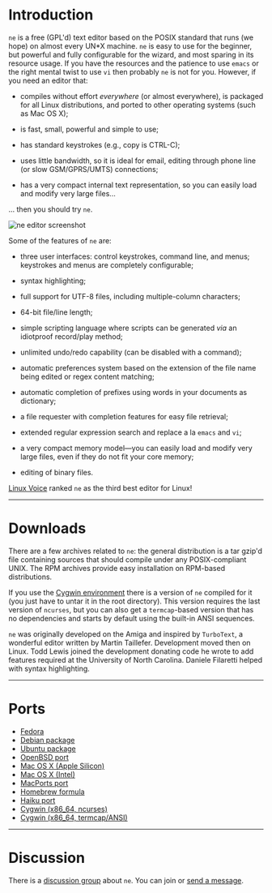 # Introduction

`ne` is a free (GPL'd) text editor based on the POSIX standard that runs
(we hope) on almost every UN*X machine. `ne` is easy to use for the
beginner, but powerful and fully configurable for the wizard, and most
sparing in its resource usage. If you have the resources and the patience
to use `emacs` or the right mental twist to use `vi` then probably `ne` is
not for you. However, if you need an editor that:

* compiles without effort *everywhere* (or almost everywhere), is packaged
for all Linux distributions, and ported to other operating systems (such
as Mac OS X);

* is fast, small, powerful and simple to use;

* has standard keystrokes (e.g., copy is CTRL-C);

* uses little bandwidth, so it is ideal for email, editing through phone
line (or slow GSM/GPRS/UMTS) connections;

* has a very compact internal text representation, so you can easily load
and modify very large files…

… then you should try `ne`.

![ne editor screenshot](https://github/vigna/ne/ne.png)

Some of the features of `ne` are:

* three user interfaces: control keystrokes, command line, and menus;
keystrokes and menus are completely configurable;

* syntax highlighting;

* full support for UTF-8 files, including multiple-column characters;

* 64-bit file/line length;

* simple scripting language where scripts can be generated *via* an
idiotproof record/play method;

* unlimited undo/redo capability (can be disabled with a command);

* automatic preferences system based on the extension of the file name
being edited or regex content matching;

* automatic completion of prefixes using words in your documents as
dictionary;

* a file requester with completion features for easy file retrieval;

* extended regular expression search and replace a la `emacs` and `vi`;

* a very compact memory model—you can easily load and modify very large
files, even if they do not fit your core memory;

* editing of binary files.

[Linux Voice](http://www.linuxvoice.com/issues/006/foss6.pdf) ranked `ne`
as the third best editor for Linux!

---

# Downloads

There are a few archives related to `ne`: the general distribution is a
tar gzip'd file containing sources that should compile under any
POSIX-compliant UNIX. The RPM archives provide easy installation on
RPM-based distributions.

If you use the [Cygwin environment](http://www.cygwin.com/) there is a
version of `ne` compiled for it (you just have to untar it in the root
directory). This version requires the last version of `ncurses`, but you
can also get a `termcap`-based version that has no dependencies and starts
by default using the built-in ANSI sequences.

`ne` was originally developed on the Amiga and inspired by `TurboText`, a
wonderful editor written by Martin Taillefer. Development moved then on
Linux. Todd Lewis joined the development donating code he wrote to add
features required at the University of North Carolina. Daniele Filaretti
helped with syntax highlighting.

---

# Ports

* [Fedora](https://src.fedoraproject.org/rpms/ne)
* [Debian package](https://packages.debian.org/stable/editors/ne)
* [Ubuntu package](http://packages.ubuntu.com/ne)
* [OpenBSD port](https://github.com/openbsd/ports/tree/master/editors/ne)
* [Mac OS X (Apple Silicon)](ne-3.3.3-AppleSilicon.dmg)
* [Mac OS X (Intel)](ne-3.3.3-Intel.dmg)
* [MacPorts port](https://ports.macports.org/port/ne/)
* [Homebrew formula](https://github.com/Homebrew/homebrew-core/blob/master/Formula/n/ne.rb)
* [Haiku port](https://depot.haiku-os.org/#!/pkg/ne)
* [Cygwin (x86_64, ncurses)](ne-cygwin-3.3.2-x86_64.tar.gz)
* [Cygwin (x86_64, termcap/ANSI)](ne-cygwin-ansi-3.3.2-x86_64.tar.gz)

---

# Discussion

There is a [discussion group](http://groups.google.com/group/niceeditor)
about `ne`. You can join or [send a
message](mailto:niceeditor@googlegroups.com).
